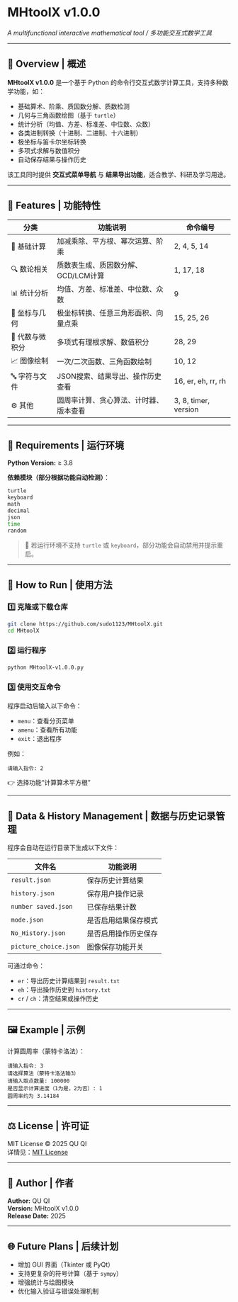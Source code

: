 # MHtoolX v1.0.0
*A multifunctional interactive mathematical tool / 多功能交互式数学工具*

---

## 📘 Overview | 概述

**MHtoolX v1.0.0** 是一个基于 Python 的命令行交互式数学计算工具，支持多种数学功能，如：
- 基础算术、阶乘、质因数分解、质数检测  
- 几何与三角函数绘图（基于 `turtle`）  
- 统计分析（均值、方差、标准差、中位数、众数）  
- 各类进制转换（十进制、二进制、十六进制）  
- 极坐标与笛卡尔坐标转换  
- 多项式求解与数值积分  
- 自动保存结果与操作历史  

该工具同时提供 **交互式菜单导航** 与 **结果导出功能**，适合教学、科研及学习用途。

---

## 🧮 Features | 功能特性

| 分类 | 功能说明 | 命令编号 |
|------|-----------|-----------|
| 🔢 基础计算 | 加减乘除、平方根、幂次运算、阶乘 | 2, 4, 5, 14 |
| 🔍 数论相关 | 质数表生成、质因数分解、GCD/LCM计算 | 1, 17, 18 |
| 📊 统计分析 | 均值、方差、标准差、中位数、众数 | 9 |
| 🧭 坐标与几何 | 极坐标转换、任意三角形面积、向量点乘 | 15, 25, 26 |
| 🧠 代数与微积分 | 多项式有理根求解、数值积分 | 28, 29 |
| 📈 图像绘制 | 一次/二次函数、三角函数绘制 | 10, 12 |
| 🔤 字符与文件 | JSON搜索、结果导出、操作历史查看 | 16, er, eh, rr, rh |
| ⚙️ 其他 | 圆周率计算、贪心算法、计时器、版本查看 | 3, 8, timer, version |

---

## 🧩 Requirements | 运行环境

**Python Version:** ≥ 3.8  

**依赖模块（部分根据功能自动检测）**：
```bash
turtle
keyboard
math
decimal
json
time
random
```

> 📌 若运行环境不支持 `turtle` 或 `keyboard`，部分功能会自动禁用并提示重启。

---

## 🚀 How to Run | 使用方法

### 1️⃣ 克隆或下载仓库
```bash
git clone https://github.com/sudo1123/MHtoolX.git
cd MHtoolX
```

### 2️⃣ 运行程序
```bash
python MHtoolX-v1.0.0.py
```

### 3️⃣ 使用交互命令
程序启动后输入以下命令：
- `menu`：查看分页菜单  
- `amenu`：查看所有功能  
- `exit`：退出程序  

例如：
```
请输入指令: 2
```
👉 选择功能“计算算术平方根”

---

## 💾 Data & History Management | 数据与历史记录管理

程序会自动在运行目录下生成以下文件：

| 文件名 | 功能说明 |
|--------|-----------|
| `result.json` | 保存历史计算结果 |
| `history.json` | 保存用户操作记录 |
| `number saved.json` | 已保存结果计数 |
| `mode.json` | 是否启用结果保存模式 |
| `No_History.json` | 是否启用操作历史保存 |
| `picture_choice.json` | 图像保存功能开关 |

可通过命令：
- `er`：导出历史计算结果到 `result.txt`  
- `eh`：导出操作历史到 `history.txt`  
- `cr` / `ch`：清空结果或操作历史  

---

## 🖼️ Example | 示例

计算圆周率（蒙特卡洛法）：
```
请输入指令: 3
请选择算法（蒙特卡洛法输3）
请输入取点数量: 100000
是否显示计算进度（1为是，2为否）: 1
圆周率约为 3.14184
```

---

## ⚖️ License | 许可证

MIT License © 2025 QU QI  
详情见：[MIT License](https://opensource.org/licenses/MIT)

---

## 🧠 Author | 作者

**Author:** QU QI  
**Version:** MHtoolX v1.0.0  
**Release Date:** 2025  

---

## 🌐 Future Plans | 后续计划

- 增加 GUI 界面（Tkinter 或 PyQt）
- 支持更复杂的符号计算（基于 `sympy`）
- 增强统计与绘图模块
- 优化输入验证与错误处理机制  
